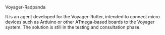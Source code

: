 Voyager-Radpanda

It is an agent developed for the Voyager-Rutter,
intended to connect micro devices such as Arduino or other ATmega-based boards to the Voyager system. The solution is still in the testing and consultation phase.
